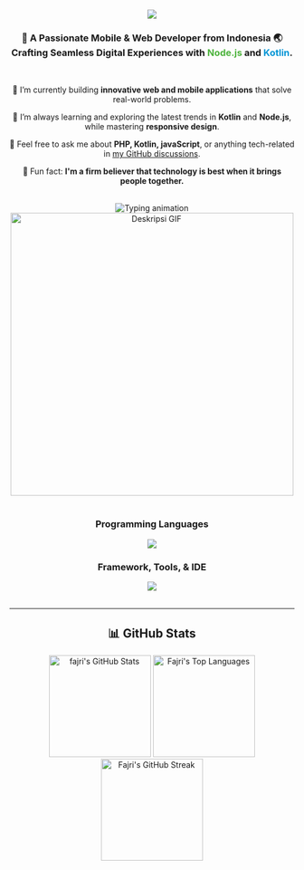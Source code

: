 <h1 align="center">
    <img src="https://readme-typing-svg.herokuapp.com/?font=Righteous&size=35&center=true&vCenter=true&width=500&height=70&duration=4000&color=4DB33D&lines=Hi+There!+👋;+I'm+Fajri+Ramadhan!;" />
</h1>

<h3 align="center">
  🚀 A Passionate Mobile & Web Developer from Indonesia 🌏 <br/>
  Crafting Seamless Digital Experiences with <span style="color: #4DB33D;">Node.js</span> and <span style="color: #0095D5;">Kotlin</span>.
</h3>

<br/>

<div align="center">
  
  🔭 I’m currently building **innovative web and mobile applications** that solve real-world problems. <br/>
  
  🌱 I’m always learning and exploring the latest trends in **Kotlin** and **Node.js**, while mastering **responsive design**. <br/>
  
  💬 Feel free to ask me about **PHP, Kotlin, javaScript**, or anything tech-related in [my GitHub discussions](https://github.com/FajriRamadhan30). <br/>
  
  🎯 Fun fact: **I'm a firm believer that technology is best when it brings people together.**
</div>

<br/>

<!-- Animation -->
<div align="center">
  <img src="https://readme-typing-svg.herokuapp.com?color=4DB33D&lines=Mobile+Developer+%7C+Web+Developer;Crafting+Elegant+Digital+Solutions;Always+Learning+%7C+Always+Growing;Transforming+Ideas+into+Code" alt="Typing animation">

<br>
 <img src="Pixel.gif" alt="Deskripsi GIF" width="500">
</div>
<br>

 <!-- Programming Languages Icons -->
<div align="center">
         <h3>Programming Languages</h3>   
         <img src="https://skillicons.dev/icons?i=kotlin,javascript,dart,c,cpp,html,css,php,ruby,python,r" /><br>
    <h3>Framework, Tools, & IDE</h3>
    <img src="https://skillicons.dev/icons?i=androidstudio,vscode,laravel,flutter,nodejs,mysql,git,github,postman,figma,bootstrap,express,react,tableau" /> 
</div>
<br><hr>

<h2 align="center">📊 GitHub Stats</h2>

<div align="center">
  <!-- GitHub Stats -->
  <img src="https://github-readme-stats.vercel.app/api?username=FajriRamadhan30&show_icons=true&theme=radical" alt="fajri's GitHub Stats" height="180em" />
  
  <!-- Most Used Languages -->
  <img src="https://github-readme-stats.vercel.app/api/top-langs/?username=FajriRamadhan30&layout=compact&theme=radical" alt="Fajri's Top Languages" height="180em" />
  
  <!-- GitHub Streak Stats -->
  <img src="https://streak-stats.demolab.com?user=FajriRamadhan30&theme=radical&hide_border=true" alt="Fajri's GitHub Streak" height="180em" />
</div>

